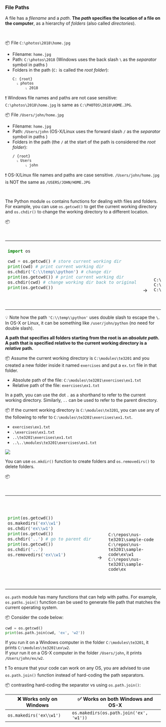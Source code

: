 ### File Paths

A file has a _filename_ and a _path_. **The _path_ specifies the location of a file on the computer**, as a hierarchy of _folders_ (also called _directories_).

<tip-box> 

<tabs> 
  <tab header="Windows">

:package: File `C:\photos\2018\home.jpg`

* Filename: `home.jpg`
* Path: `C:\photos\2018` (Windows uses the back slash `\` as the _separator_ symbol in paths )
* Folders in the path (`C:` is called the _root folder_): 
  ```
  C: {root}
    ˪ photos
        ˪ 2018
  ```
  
:exclamation: Windows file names and paths are not case sensitive: `C:\photos\2018\home.jpg` is same as `C:\PHOTOS\2018\HOME.JPG`.
  </tab>
  <tab header="OS-X/Linux">

:package: File `/Users/john/home.jpg`

* Filename: `home.jpg`
* Path: `/Users/john` (OS-X/Linux uses the forward slash `/` as the _separator_ symbol in paths )
* Folders in the path (the `/` at the start of the path is considered the _root folder_): 
  ```
  / {root}
    ˪ Users
        ˪ john
  ```
:exclamation: OS-X/Linux file names and paths are case sensitive. `/Users/john/home.jpg` is NOT the same as `/USERS/JOHN/HOME.JPG`

  </tab>
</tabs>

</tip-box>

The Python module `os` contains functions for dealing with files and folders. For example, you can use `os.getcwd()` to get the <tooltip content="A program has a _working directory_ at any time; it can change over time">current working directory</tooltip> and `os.chdir()` to change the working directory to a different location.

<tip-box> 

:package: 

<table> 
<tr>
  <td>

```python
import os

cwd = os.getcwd() # store current working dir
print(cwd) # print current working dir
os.chdir('C:\\temp\\python') # change dir
print(os.getcwd()) # print current working dir
os.chdir(cwd) # change working dir back to original
print(os.getcwd())
```
  </td>
  <td><br><br><br><br><br>&nbsp;→&nbsp;</td>
  <td><br><br><br><br><br>

```
C:\modules\te3201
C:\temp\python
C:\modules\te3201
```
  </td>
</tr>
</table>

:bulb: Note how the path `'C:\\temp\\python'` uses double slash to <trigger trigger="click" for="modal:filePaths-stringsEscape">escape</trigger> the `\`. In OS-X or Linux, it can be something like `/user/john/python` (no need for double slash).

<modal large title="**Escape Sequences** %%(extrat from Strings → String Literals)%%" id="modal:filePaths-stringsEscape">
  <include src="../strings-literals\text.md#strings-escape"/>
</modal>

</tip-box>

**A path that specifies all folders starting from the root is an _absolute path_. A path that is specified relative to the current working directory is a _relative_ path.**

<tip-box> 

:package: Assume the current working directory is `C:\modules\te3201` and you created a new folder inside it named `exercises` and put a `ex.txt` file in that folder.

* Absolute path of the file: `C:\modules\te3201\exercises\ex1.txt`
* Relative path of the file: `exercises\ex1.txt`

</tip-box>

In a path, you can use the  dot `.` as a shorthand to refer to the current working directory. Similarly, `..` can be used to refer to the parent directory. 


<tip-box> 

:package: If the current working directory is `C:\modules\te3201`, you can use any of the following to refer to `C:\modules\te3201\exercises\ex1.txt`. 
* `exercises\ex1.txt`
* `.\exercises\ex1.txt`
* `..\te3201\exercises\ex1.txt`
* `..\..\modules\te3201\exercises\ex1.txt`

<panel type="seamless" header="%%another example%%">

![](https://automatetheboringstuff.com/images/000032.jpg)
</panel>

</tip-box>

You can use `os.mkdir()` function to create folders and `os.removedirs()` to delete folders.

<tip-box> 

:package: 

<table> 
<tr>
  <td>

```python
print(os.getcwd())
os.makedirs('ex\\w1')
os.chdir('ex\\w1')
print(os.getcwd())
os.chdir('..') # go to parent dir
print(os.getcwd())
os.chdir('..')
os.removedirs('ex\\w1')
```
  </td>
  <td><br><br><br><br><br>&nbsp;→&nbsp;</td>
  <td><br><br><br><br><br>

```
C:\repos\nus-te3201\sample-code
C:\repos\nus-te3201\sample-code\ex\w1
C:\repos\nus-te3201\sample-code\ex
```
  </td>
</tr>
</table>

</tip-box>

`os.path` module has many functions that can help with paths. For example, `os.paths.join()` function can be used to generate file path that matches the current operating system.

<tip-box> 

:package: Consider the code below: 

```python
cwd = os.getcwd()
print(os.path.join(cwd, 'ex', 'w2'))
```

If you run it on a Windows computer in the folder `C:\modules\te3201`, it prints `C:\modules\te3201\ex\w2`.<br>
If your run it on a OS-X computer in the folder `/Users/john`, it prints `/Users/john/ex/w2`.

</tip-box>

:exclamation: To ensure that your code can work on any OS, you are advised to use `os.path.join()` function instead of hard-coding the <tooltip content="i.e., `\\` on Windows and `/` on OS-X/Linux">path separators</tooltip>.

<tip-box> 

:package: contrasting hard-coding the separator vs using `os.path.join()`:

:x: Works only on Windows | :white_check_mark: Works on both Windows and OS-X
--------------------- | ------------------------------
`os.makedirs('ex\\w1')` | `os.makedirs(os.path.join('ex', 'w1'))`

</tip-box>

<panel type="danger" header=":muscle: Exercise: Create Directory" expanded no-close>
  <include src="e-createDir.md" />
</panel><p/>
